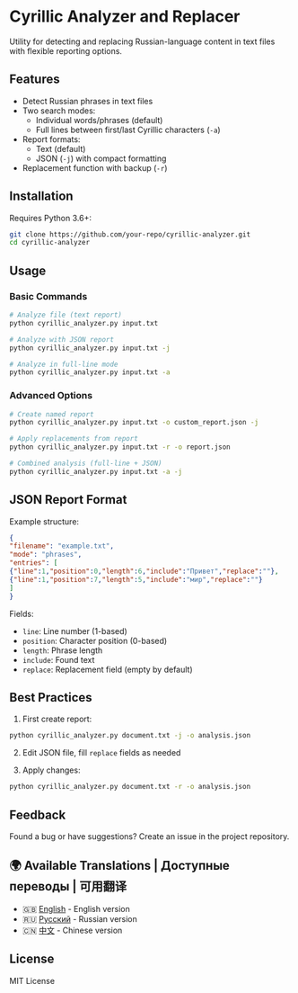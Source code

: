# Cyrillic Analyzer and Replacer

Utility for detecting and replacing Russian-language content in text files with flexible reporting options.

## Features

- Detect Russian phrases in text files
- Two search modes:
  - Individual words/phrases (default)
  - Full lines between first/last Cyrillic characters (`-a`)
- Report formats:
  - Text (default)
  - JSON (`-j`) with compact formatting
- Replacement function with backup (`-r`)

## Installation

Requires Python 3.6+:

```bash
git clone https://github.com/your-repo/cyrillic-analyzer.git
cd cyrillic-analyzer
```

## Usage

### Basic Commands

```bash
# Analyze file (text report)
python cyrillic_analyzer.py input.txt

# Analyze with JSON report
python cyrillic_analyzer.py input.txt -j

# Analyze in full-line mode
python cyrillic_analyzer.py input.txt -a
```

### Advanced Options

```bash
# Create named report
python cyrillic_analyzer.py input.txt -o custom_report.json -j

# Apply replacements from report
python cyrillic_analyzer.py input.txt -r -o report.json

# Combined analysis (full-line + JSON)
python cyrillic_analyzer.py input.txt -a -j
```

## JSON Report Format

Example structure:

```json
{
"filename": "example.txt",
"mode": "phrases",
"entries": [
{"line":1,"position":0,"length":6,"include":"Привет","replace":""},
{"line":1,"position":7,"length":5,"include":"мир","replace":""}
]
}
```

Fields:
- `line`: Line number (1-based)
- `position`: Character position (0-based)
- `length`: Phrase length
- `include`: Found text
- `replace`: Replacement field (empty by default)

## Best Practices

1. First create report:
```bash
python cyrillic_analyzer.py document.txt -j -o analysis.json
```

2. Edit JSON file, fill `replace` fields as needed

3. Apply changes:
```bash
python cyrillic_analyzer.py document.txt -r -o analysis.json
```

## Feedback

Found a bug or have suggestions? Create an issue in the project repository.


## 🌍 Available Translations | Доступные переводы | 可用翻译
- 🇬🇧 [English](Readme.md) - English version  
- 🇷🇺 [Русский](Readme_ru.md) - Russian version  
- 🇨🇳 [中文](Readme_ch.md) - Chinese version

## License

MIT License
